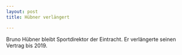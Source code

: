 ```yaml
---
layout: post
title: Hübner verlängert

---
```


Bruno Hübner bleibt Sportdirektor der Eintracht. Er verlängerte seinen Vertrag bis 2019.


